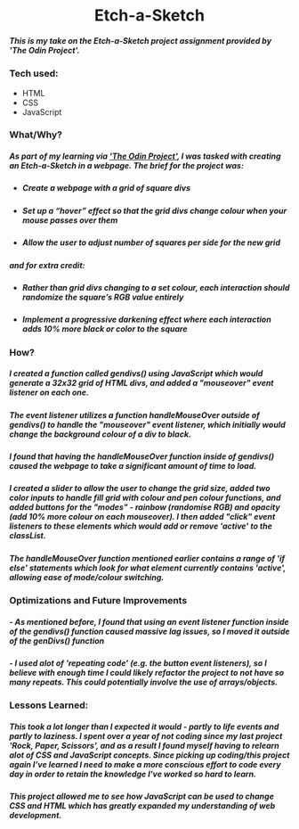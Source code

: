 <h1 align="center">Etch-a-Sketch</h1>

##### This is my take on the Etch-a-Sketch project assignment provided by 'The Odin Project'.

### Tech used: 
* HTML 
* CSS 
* JavaScript

### What/Why?
##### As part of my learning via ['The Odin Project'](www.theodinproject.com), I was tasked with creating an Etch-a-Sketch in a webpage. The brief for the project was:
* ##### Create a webpage with a grid of square divs
* ##### Set up a “hover” effect so that the grid divs change colour when your mouse passes over them
* ##### Allow the user to adjust number of squares per side for the new grid

##### and for extra credit:

* ##### Rather than grid divs changing to a set colour, each interaction should randomize the square’s RGB value entirely  
* ##### Implement a progressive darkening effect where each interaction adds 10% more black or color to the square

### How?

##### I created a function called **_gendivs()_** using JavaScript which would generate a 32x32 grid of HTML divs, and added a _"mouseover"_ event listener on each one.  
##### The event listener utilizes a function **_handleMouseOver_** outside of **_gendivs()_** to handle the _"mouseover"_ event listener, which initially would change the background colour of a div to black.  
##### I found that having the **_handleMouseOver_** function inside of **_gendivs()_** caused the webpage to take a significant amount of time to load.

##### I created a slider to allow the user to change the grid size, added two color inputs to handle fill grid with colour and pen colour functions, and added buttons for the "modes" - rainbow (randomise RGB) and opacity (add 10% more colour on each mouseover). I then added "click" event listeners to these elements which would add or remove 'active' to the classList.

##### The **_handleMouseOver_** function mentioned earlier contains a range of 'if else' statements which look for what element currently contains 'active', allowing ease of mode/colour switching.


### Optimizations and Future Improvements

##### - As mentioned before, I found that using an event listener function inside of the **_gendivs()_** function caused massive lag issues, so I moved it outside of the **_genDivs()_** function  
##### - I used alot of 'repeating code' (e.g. the button event listeners), so I believe with enough time I could likely refactor the project to not have so many repeats. This could potentially involve the use of arrays/objects.

### Lessons Learned:

##### This took a lot longer than I expected it would - partly to life events and partly to laziness. I spent over a year of not coding since my last project 'Rock, Paper, Scissors', and as a result I found myself having to relearn alot of CSS and JavaScript concepts. Since picking up coding/this project again I've learned I need to make a more conscious effort to code every day in order to retain the knowledge I've worked so hard to learn.  
##### This project allowed me to see how JavaScript can be used to change CSS and HTML which has greatly expanded my understanding of web development.
